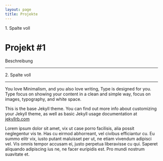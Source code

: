 ```yaml
---
layout: page
title: Projekte
---
```


<div class="o-grid">
  
  <div class="o-grid__col--full">
    1. Spalte voll
    <h1>Projekt #1</h1>
    <p>Beschreibung</p>
    <hr>
  </div>

  <div class="o-grid__col--full">
    2. Spalte voll
    <hr>
  </div>
    
</div>


You love Minimalism, and you also love writing, Type is designed for you. Type focus on showing your content in a clean and simple way, focus on images, typography, and white space.

This is the base Jekyll theme. You can find out more info about customizing your Jekyll theme, as well as basic Jekyll usage documentation at [jekyllrb.com](http://jekyllrb.com/)

Lorem ipsum dolor sit amet, vix ut case porro facilisis, alia possit neglegentur vis te. Has cu eirmod abhorreant, vel civibus efficiantur cu. Eu summo elitr vix, iusto putant maluisset per ut, ne etiam vivendum adipisci vel. Vis omnis tempor accusam ei, justo perpetua liberavisse cu qui. Saperet aliquando adipiscing ius ne, ne facer euripidis est. Pro mundi nostrum suavitate et.

